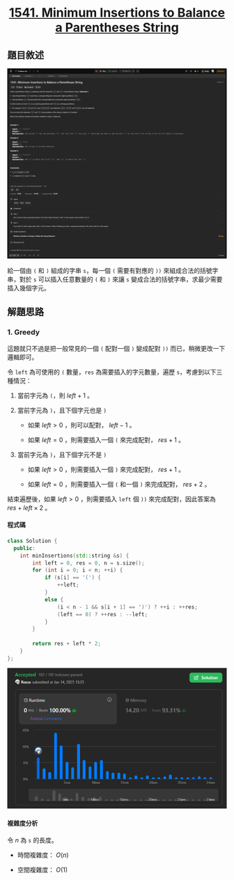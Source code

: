 # <center> [1541. Minimum Insertions to Balance a Parentheses String](https://leetcode.com/problems/minimum-insertions-to-balance-a-parentheses-string/description/) </center>

## 題目敘述

[![](https://raw.githubusercontent.com/reese60525/ForPicGo/main/ForPicGo/Pictures/202501141340412.png)](https://raw.githubusercontent.com/reese60525/ForPicGo/main/ForPicGo/Pictures/202501141340412.png)

給一個由 `(` 和 `)` 組成的字串 `s`，每一個 `(` 需要有對應的 `))` 來組成合法的括號字串，對於 `s` 可以插入任意數量的 `(` 和 `)` 來讓 `s` 變成合法的括號字串，求最少需要插入幾個字元。

## 解題思路

### 1. Greedy

這題就只不過是把一般常見的一個 `(` 配對一個 `)` 變成配對 `))` 而已，稍微更改一下邏輯即可。

令 `left` 為可使用的 `(` 數量，`res` 為需要插入的字元數量，遍歷 `s`，考慮到以下三種情況：

1. 當前字元為 `(`，則 $left + 1$ 。

2. 當前字元為 `)`，且下個字元也是 `)`

   - 如果 $left > 0$ ，則可以配對， $left - 1$ 。

   - 如果 $left = 0$ ，則需要插入一個 `(` 來完成配對， $res + 1$ 。

3. 當前字元為 `)`，且下個字元不是 `)`

   - 如果 $left > 0$ ，則需要插入一個 `)` 來完成配對， $res + 1$ 。

   - 如果 $left = 0$ ，則需要插入一個 `(` 和一個 `)` 來完成配對， $res + 2$ 。

結束遍歷後，如果 $left > 0$ ，則需要插入 `left` 個 `))` 來完成配對，因此答案為 $res + left \times 2$ 。

#### 程式碼

```cpp {.lline-numbers}
class Solution {
  public:
    int minInsertions(std::string &s) {
        int left = 0, res = 0, n = s.size();
        for (int i = 0; i < n; ++i) {
            if (s[i] == '(') {
                ++left;
            }
            else {
                (i < n - 1 && s[i + 1] == ')') ? ++i : ++res;
                (left == 0) ? ++res : --left;
            }
        }

        return res + left * 2;
    }
};
```

[![](https://raw.githubusercontent.com/reese60525/ForPicGo/main/ForPicGo/Pictures/202501141348224.png)](https://raw.githubusercontent.com/reese60525/ForPicGo/main/ForPicGo/Pictures/202501141348224.png)

#### 複雜度分析

令 $n$ 為 `s` 的長度。

- 時間複雜度： $O(n)$

- 空間複雜度： $O(1)$
